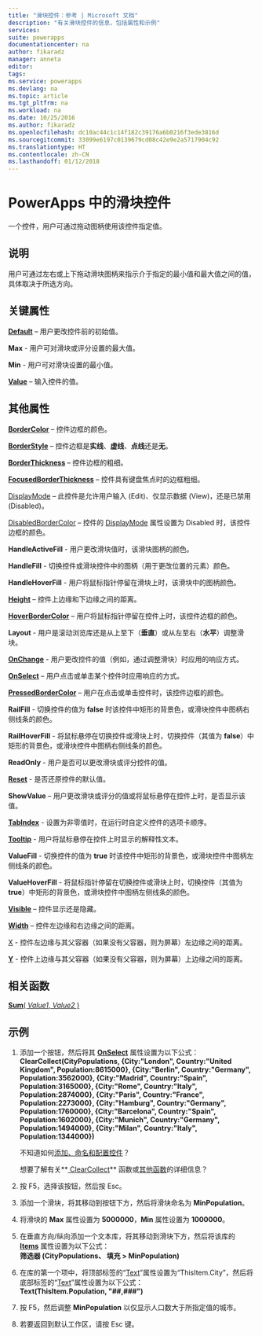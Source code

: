 ```yaml
---
title: "滑块控件：参考 | Microsoft 文档"
description: "有关滑块控件的信息，包括属性和示例"
services: 
suite: powerapps
documentationcenter: na
author: fikaradz
manager: anneta
editor: 
tags: 
ms.service: powerapps
ms.devlang: na
ms.topic: article
ms.tgt_pltfrm: na
ms.workload: na
ms.date: 10/25/2016
ms.author: fikaradz
ms.openlocfilehash: dc10ac44c1c14f182c39176a6b0216f3ede3816d
ms.sourcegitcommit: 33099e6197c0139679cd08c42e9e2a5717904c92
ms.translationtype: HT
ms.contentlocale: zh-CN
ms.lasthandoff: 01/12/2018
---
```

# <a name="slider-control-in-powerapps"></a>PowerApps 中的滑块控件
一个控件，用户可通过拖动图柄使用该控件指定值。

## <a name="description"></a>说明
用户可通过左右或上下拖动滑块图柄来指示介于指定的最小值和最大值之间的值，具体取决于所选方向。

## <a name="key-properties"></a>关键属性
**[Default](properties-core.md)** – 用户更改控件前的初始值。

**Max** - 用户可对滑块或评分设置的最大值。

**Min** - 用户可对滑块设置的最小值。

**[Value](properties-core.md)** – 输入控件的值。

## <a name="additional-properties"></a>其他属性
**[BorderColor](properties-color-border.md)** – 控件边框的颜色。

**[BorderStyle](properties-color-border.md)** – 控件边框是**实线**、**虚线**、**点线**还是**无**。

**[BorderThickness](properties-color-border.md)** – 控件边框的粗细。

**[FocusedBorderThickness](properties-color-border.md)** – 控件具有键盘焦点时的边框粗细。

[DisplayMode](properties-core.md) – 此控件是允许用户输入 (Edit)、仅显示数据 (View)，还是已禁用 (Disabled)。

[DisabledBorderColor](properties-color-border.md) – 控件的 [DisplayMode](properties-core.md) 属性设置为 Disabled 时，该控件边框的颜色。

**HandleActiveFill** - 用户更改滑块值时，该滑块图柄的颜色。

**HandleFill** - 切换控件或滑块控件中的图柄（用于更改位置的元素）颜色。

**HandleHoverFill** - 用户将鼠标指针停留在滑块上时，该滑块中的图柄颜色。

**[Height](properties-size-location.md)** – 控件上边缘和下边缘之间的距离。

**[HoverBorderColor](properties-color-border.md)** – 用户将鼠标指针停留在控件上时，该控件边框的颜色。

**Layout** - 用户是滚动浏览库还是从上至下（**垂直**）或从左至右（**水平**）调整滑块。

**[OnChange](properties-core.md)** - 用户更改控件的值（例如，通过调整滑块）时应用的响应方式。

**[OnSelect](properties-core.md)** – 用户点击或单击某个控件时应用响应的方式。

**[PressedBorderColor](properties-color-border.md)** – 用户在点击或单击控件时，该控件边框的颜色。

**RailFill** - 切换控件的值为 **false** 时该控件中矩形的背景色，或滑块控件中图柄右侧线条的颜色。

**RailHoverFill** - 将鼠标悬停在切换控件或滑块上时，切换控件（其值为 **false**）中矩形的背景色，或滑块控件中图柄右侧线条的颜色。

**ReadOnly** - 用户是否可以更改滑块或评分控件的值。

**[Reset](properties-core.md)** - 是否还原控件的默认值。

**ShowValue** – 用户更改滑块或评分的值或将鼠标悬停在控件上时，是否显示该值。

**[TabIndex](properties-accessibility.md)** - 设置为非零值时，在运行时自定义控件的选项卡顺序。

**[Tooltip](properties-core.md)** - 用户将鼠标悬停在控件上时显示的解释性文本。

**ValueFill** - 切换控件的值为 **true** 时该控件中矩形的背景色，或滑块控件中图柄左侧线条的颜色。

**ValueHoverFill** - 将鼠标指针停留在切换控件或滑块上时，切换控件（其值为 **true**）中矩形的背景色，或滑块控件中图柄左侧线条的颜色。

**[Visible](properties-core.md)** – 控件显示还是隐藏。

**[Width](properties-size-location.md)** – 控件左边缘和右边缘之间的距离。

[X](properties-size-location.md) - 控件左边缘与其父容器（如果没有父容器，则为屏幕）左边缘之间的距离。

**[Y](properties-size-location.md)** - 控件上边缘与其父容器（如果没有父容器，则为屏幕）上边缘之间的距离。

## <a name="related-functions"></a>相关函数
[**Sum**( *Value1*, *Value2* )](../functions/function-aggregates.md)

## <a name="example"></a>示例
1. 添加一个按钮，然后将其 **[OnSelect](properties-core.md)** 属性设置为以下公式：
   <br>**ClearCollect(CityPopulations, {City:"London", Country:"United Kingdom", Population:8615000}, {City:"Berlin", Country:"Germany", Population:3562000}, {City:"Madrid", Country:"Spain", Population:3165000}, {City:"Rome", Country:"Italy", Population:2874000}, {City:"Paris", Country:"France", Population:2273000}, {City:"Hamburg", Country:"Germany", Population:1760000}, {City:"Barcelona", Country:"Spain", Population:1602000}, {City:"Munich", Country:"Germany", Population:1494000}, {City:"Milan", Country:"Italy", Population:1344000})**
   
    不知道如何[添加、命名和配置控件](../add-configure-controls.md)？
   
    想要了解有关**[ ClearCollect](../functions/function-clear-collect-clearcollect.md)** 函数或[其他函数](../formula-reference.md)的详细信息？
2. 按 F5，选择该按钮，然后按 Esc。
3. 添加一个滑块，将其移动到按钮下方，然后将滑块命名为 **MinPopulation**。
4. 将滑块的 **Max** 属性设置为 **5000000**，**Min** 属性设置为 **1000000**。
5. 在垂直方向/纵向添加一个文本库，将其移动到滑块下方，然后将该库的 **[Items](properties-core.md)** 属性设置为以下公式：<br>
   **筛选器 (CityPopulations、 填充 > MinPopulation)**
6. 在库的第一个项中，将顶部标签的“[Text](properties-core.md)”属性设置为“ThisItem.City”，然后将底部标签的“[Text](properties-core.md)”属性设置为以下公式：<br> **Text(ThisItem.Population, "##,###")**
7. 按 F5，然后调整 **MinPopulation** 以仅显示人口数大于所指定值的城市。
8. 若要返回到默认工作区，请按 Esc 键。

